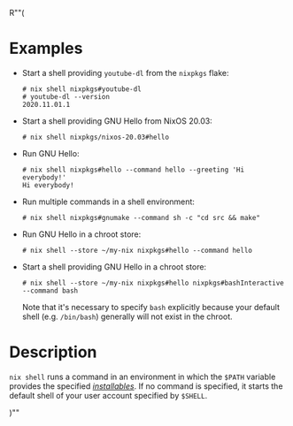 R""(

# Examples

* Start a shell providing `youtube-dl` from the `nixpkgs` flake:

  ```console
  # nix shell nixpkgs#youtube-dl
  # youtube-dl --version
  2020.11.01.1
  ```

* Start a shell providing GNU Hello from NixOS 20.03:

  ```console
  # nix shell nixpkgs/nixos-20.03#hello
  ```

* Run GNU Hello:

  ```console
  # nix shell nixpkgs#hello --command hello --greeting 'Hi everybody!'
  Hi everybody!
  ```

* Run multiple commands in a shell environment:

  ```console
  # nix shell nixpkgs#gnumake --command sh -c "cd src && make"
  ```

* Run GNU Hello in a chroot store:

  ```console
  # nix shell --store ~/my-nix nixpkgs#hello --command hello
  ```

* Start a shell providing GNU Hello in a chroot store:

  ```console
  # nix shell --store ~/my-nix nixpkgs#hello nixpkgs#bashInteractive --command bash
  ```

  Note that it's necessary to specify `bash` explicitly because your
  default shell (e.g. `/bin/bash`) generally will not exist in the
  chroot.

# Description

`nix shell` runs a command in an environment in which the `$PATH` variable
provides the specified [*installables*](./nix.md#installable). If no command is specified, it starts the
default shell of your user account specified by `$SHELL`.

)""
